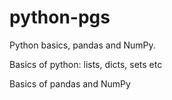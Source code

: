 # python-pgs
Python basics, pandas and NumPy.

Basics of python: lists, dicts, sets etc

Basics of pandas and NumPy
